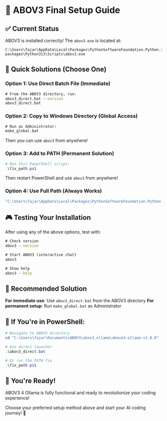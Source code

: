 # 🚀 ABOV3 Final Setup Guide

## ✅ Current Status
ABOV3 is installed correctly! The `abov3.exe` is located at:
```
C:\Users\fajar\AppData\Local\Packages\PythonSoftwareFoundation.Python.3.13_qbz5n2kfra8p0\LocalCache\local-packages\Python313\Scripts\abov3.exe
```

## 🎯 Quick Solutions (Choose One)

### Option 1: Use Direct Batch File (Immediate)
```cmd
# From the ABOV3 directory, run:
abov3_direct.bat --version
abov3_direct.bat
```

### Option 2: Copy to Windows Directory (Global Access)
```cmd
# Run as Administrator:
make_global.bat
```
Then you can use `abov3` from anywhere!

### Option 3: Add to PATH (Permanent Solution)
```powershell
# Run this PowerShell script:
.\fix_path.ps1
```
Then restart PowerShell and use `abov3` from anywhere!

### Option 4: Use Full Path (Always Works)
```cmd
"C:\Users\fajar\AppData\Local\Packages\PythonSoftwareFoundation.Python.3.13_qbz5n2kfra8p0\LocalCache\local-packages\Python313\Scripts\abov3.exe"
```

## 🎮 Testing Your Installation

After using any of the above options, test with:

```cmd
# Check version
abov3 --version

# Start ABOV3 (interactive chat)
abov3

# Show help
abov3 --help
```

## 🌟 Recommended Solution

**For immediate use**: Use `abov3_direct.bat` from the ABOV3 directory
**For permanent setup**: Run `make_global.bat` as Administrator

## 🔧 If You're in PowerShell:

```powershell
# Navigate to ABOV3 directory
cd "C:\Users\fajar\Documents\ABOV3\abov3_ollama\above3-ollama-v1.0.0"

# Use direct launcher
.\abov3_direct.bat

# Or run the PATH fix
.\fix_path.ps1
```

## 🎉 You're Ready!

ABOV3 4 Ollama is fully functional and ready to revolutionize your coding experience!

Choose your preferred setup method above and start your AI coding journey! 🚀